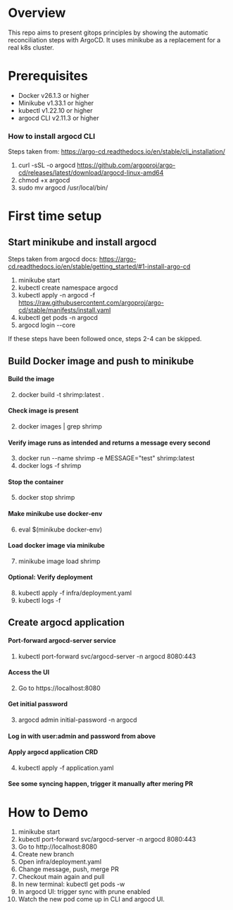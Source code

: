 # Overview

This repo aims to present gitops principles by showing the automatic reconciliation steps with ArgoCD.
It uses minikube as a replacement for a real k8s cluster.

# Prerequisites
- Docker v26.1.3 or higher
- Minikube v1.33.1 or higher
- kubectl v1.22.10 or higher
- argocd CLI v2.11.3 or higher

### How to install argocd CLI

Steps taken from: https://argo-cd.readthedocs.io/en/stable/cli_installation/

1. curl -sSL -o argocd https://github.com/argoproj/argo-cd/releases/latest/download/argocd-linux-amd64
2. chmod +x argocd
3. sudo mv argocd /usr/local/bin/

# First time setup

## Start minikube and install argocd

Steps taken from argocd docs: https://argo-cd.readthedocs.io/en/stable/getting_started/#1-install-argo-cd

1. minikube start
2. kubectl create namespace argocd
3. kubectl apply -n argocd -f https://raw.githubusercontent.com/argoproj/argo-cd/stable/manifests/install.yaml
3. kubectl get pods -n argocd
4. argocd login --core

If these steps have been followed once, steps 2-4 can be skipped.

## Build Docker image and push to minikube

#### Build the image
2. docker build -t shrimp:latest .
#### Check image is present
2. docker images | grep shrimp 
#### Verify image runs as intended and returns a message every second
3. docker run --name shrimp -e MESSAGE="test" shrimp:latest
4. docker logs -f shrimp
#### Stop the container
5. docker stop shrimp
#### Make minikube use docker-env
6. eval $(minikube docker-env)
#### Load docker image via minikube
7. minikube image load shrimp
#### Optional: Verify deployment
8. kubectl apply -f infra/deployment.yaml
9. kubectl logs -f

## Create argocd application

#### Port-forward argocd-server service
1. kubectl port-forward svc/argocd-server -n argocd 8080:443
#### Access the UI
2. Go to https://localhost:8080
#### Get initial password
3. argocd admin initial-password -n argocd
#### Log in with user:admin and password from above
#### Apply argocd application CRD
4. kubectl apply -f application.yaml
#### See some syncing happen, trigger it manually after mering PR

# How to Demo

1. minikube start
2. kubectl port-forward svc/argocd-server -n argocd 8080:443
3. Go to http://localhost:8080
4. Create new branch
5. Open infra/deployment.yaml
5. Change message, push, merge PR
6. Checkout main again and pull
5. In new terminal: kubectl get pods -w
6. In argocd UI: trigger sync with prune enabled
7. Watch the new pod come up in CLI and argocd UI.

